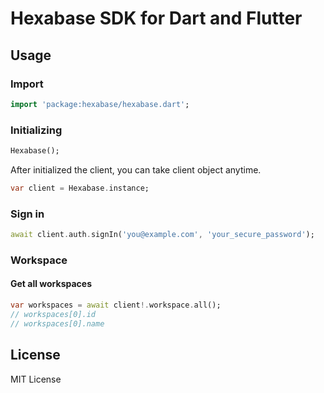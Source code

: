 # Hexabase SDK for Dart and Flutter

## Usage

### Import

```dart
import 'package:hexabase/hexabase.dart';
```

### Initializing

```dart
Hexabase();
```

After initialized the client, you can take client object anytime.

```dart
var client = Hexabase.instance;
```

### Sign in 

```dart
await client.auth.signIn('you@example.com', 'your_secure_password');
```

### Workspace

#### Get all workspaces

```dart
var workspaces = await client!.workspace.all();
// workspaces[0].id
// workspaces[0].name
```

## License

MIT License


